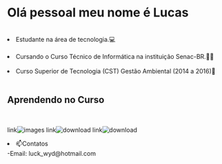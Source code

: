 <h1> Olá pessoal meu nome é Lucas</h1> <br>
<li>Estudante na área de tecnologia.💻</li> <br>
<li>Cursando o Curso Técnico de Informática na instituição Senac-BR.👨‍💻</li> <br>
<li>Curso Superior de Tecnologia (CST) Gestão Ambiental (2014 a 2016)🌱</li> <br>

<h2>Aprendendo no Curso</h2><br>

link![images](https://github.com/LucasHeitor94/LucasHeitor94/assets/164229485/b156261d-1d63-4fdd-a487-c1e7a984df1d)
link![download](https://github.com/LucasHeitor94/LucasHeitor94/assets/164229485/6659b90c-5bc7-4a85-9698-e71802e4422a)
link![download](https://github.com/LucasHeitor94/LucasHeitor94/assets/164229485/d2878513-cdd5-451b-ad77-315a0e1852ad)<br>

<li>📫Contatos</li>
<l>-Email: luck_wyd@hotmail.com</l>


<!--
**LucasHeitor94/LucasHeitor94** is a ✨ _special_ ✨ repository because its `README.md` (this file) appears on your GitHub profile.

Here are some ideas to get you started:

- 🔭 I’m currently working on ...
- 🌱 I’m currently learning ...
- 👯 I’m looking to collaborate on ...
- 🤔 I’m looking for help with ...
- 💬 Ask me about ...
- 📫 How to reach me: ...
- 😄 Pronouns: ...
- ⚡ Fun fact: ...
-->
